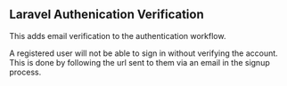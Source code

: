 

## Laravel Authenication Verification

This adds email verification to the authentication workflow. 

A registered user will not be able to sign in without verifying the account. This is done by following the url sent to them via an email in the signup process. 
